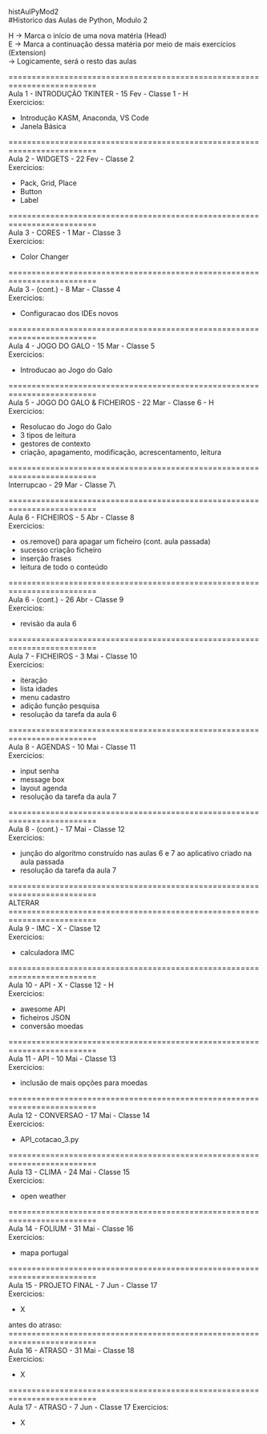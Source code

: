 histAulPyMod2\
#Historico das Aulas de Python, Modulo 2

H -> Marca o início de uma nova matéria (Head)\
E -> Marca a continuação dessa matéria por meio de mais exercícios (Extension)\
  -> Logicamente, será o resto das aulas

=========================================================================\
Aula 1 - INTRODUÇÃO TKINTER - 15 Fev - Classe 1 - H\
Exercicios:
 - Introdução KASM, Anaconda, VS Code
 - Janela Básica

=========================================================================\
Aula 2 - WIDGETS - 22 Fev - Classe 2\
Exercicios:
 - Pack, Grid, Place
 - Button
 - Label

=========================================================================\
Aula 3 - CORES - 1 Mar - Classe 3\
Exercicios:
 - Color Changer

=========================================================================\
Aula 3 - (cont.) - 8 Mar - Classe 4\
Exercicios:
 - Configuracao dos IDEs novos

=========================================================================\
Aula 4 - JOGO DO GALO - 15 Mar - Classe 5\
Exercicios:
 - Introducao ao Jogo do Galo

=========================================================================\
Aula 5 - JOGO DO GALO & FICHEIROS - 22 Mar - Classe 6 - H\
Exercicios:
 - Resolucao do Jogo do Galo
 - 3 tipos de leitura
 - gestores de contexto
 - criação, apagamento, modificação, acrescentamento, leitura

=========================================================================\
Interrupcao - 29 Mar - Classe 7\

=========================================================================\
Aula 6 - FICHEIROS - 5 Abr - Classe 8\
Exercicios:
 - os.remove() para apagar um ficheiro (cont. aula passada)
 - sucesso criação ficheiro
 - inserção frases
 - leitura de todo o conteúdo

=========================================================================\
Aula 6 - (cont.) - 26 Abr - Classe 9\
Exercicios:
 - revisão da aula 6

=========================================================================\
Aula 7 - FICHEIROS - 3 Mai - Classe 10\
Exercicios:
 - iteração
 - lista idades
 - menu cadastro
 - adição função pesquisa
 - resolução da tarefa da aula 6

=========================================================================\
Aula 8 - AGENDAS - 10 Mai - Classe 11\
Exercicios:
 - input senha
 - message box
 - layout agenda
 - resolução da tarefa da aula 7

=========================================================================\
Aula 8 - (cont.) - 17 Mai - Classe 12\
Exercicios:
 - junção do algoritmo construído nas aulas 6 e 7 ao aplicativo criado na aula passada
 - resolução da tarefa da aula 7

=========================================================================\
ALTERAR
=========================================================================\
Aula 9 - IMC - X - Classe 12\
Exercicios:
 - calculadora IMC

=========================================================================\
Aula 10 - API - X - Classe 12 - H\
Exercicios:
 - awesome API
 - ficheiros JSON
 - conversão moedas

=========================================================================\
Aula 11 - API - 10 Mai - Classe 13\
Exercicios:
 - inclusão de mais opções para moedas

=========================================================================\
Aula 12 - CONVERSAO - 17 Mai - Classe 14\
Exercicios:
 - API_cotacao_3.py

=========================================================================\
Aula 13 - CLIMA - 24 Mai - Classe 15\
Exercicios:
 - open weather

=========================================================================\
Aula 14 - FOLIUM - 31 Mai - Classe 16\
Exercicios:
 - mapa portugal

=========================================================================\
Aula 15 - PROJETO FINAL - 7 Jun - Classe 17\
Exercicios:
 - X

antes do atraso:\
=========================================================================\
Aula 16 - ATRASO - 31 Mai - Classe 18\
Exercicios:
 - X

=========================================================================\
Aula 17 - ATRASO - 7 Jun - Classe 17
Exercicios:
 - X
